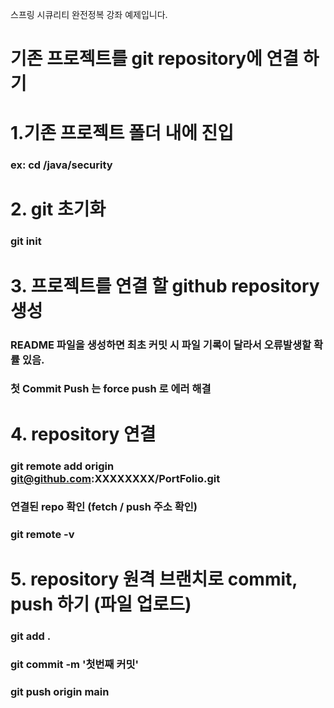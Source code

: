 스프링 시큐리티 완전정복 강좌 예제입니다.

# 기존 프로젝트를 git repository에 연결 하기


# 1.기존 프로젝트 폴더 내에 진입 
### ex: cd /java/security 

# 2. git 초기화
### git init

# 3. 프로젝트를 연결 할 github repository 생성
### README 파일을 생성하면 최초 커밋 시 파일 기록이 달라서 오류발생할 확률 있음.
### 첫 Commit Push 는 force push 로 에러 해결

# 4. repository 연결
### git remote add origin git@github.com:XXXXXXXX/PortFolio.git

### 연결된 repo 확인 (fetch / push 주소 확인)
### git remote -v

# 5. repository 원격 브랜치로 commit, push 하기 (파일 업로드)
### git add .
### git commit -m '첫번째 커밋'
### git push origin main


